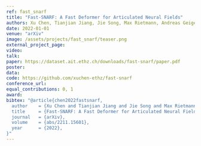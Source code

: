 ```yaml
---
ref: fast_snarf
title: "Fast-SNARF: A Fast Deformer for Articulated Neural Fields"
authors: Xu Chen, Tianjian Jiang, Jie Song, Max Rietmann, Andreas Geiger, Michael Black, Otmar Hilliges
date: 2022-01-01
venue: "arXiv"
image: /assets/projects/fast_snarf/teaser.png
external_project_page: 
video: 
talk: 
paper: https://dataset.ait.ethz.ch/downloads/fast-snarf/paper.pdf
poster: 
data: 
code: https://github.com/xuchen-ethz/fast-snarf
conference_url: 
equal_contributions: 0, 1
award: 
bibtex: "@article{chen2022fastsnarf,
  author    = {Xu Chen and Tianjian Jiang and Jie Song and Max Rietmann and Andreas Geiger and Michael J. Black and Otmar Hilliges},
  title     = {Fast-SNARF: A Fast Deformer for Articulated Neural Fields},
  journal   = {arXiv},
  volume    = {abs/2211.15601},
  year      = {2022},
}"
---
```


